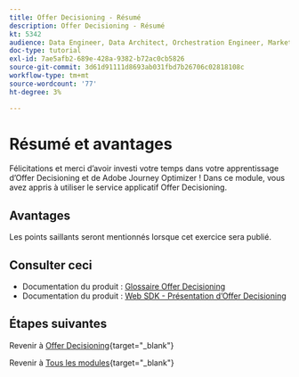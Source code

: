 ```yaml
---
title: Offer Decisioning - Résumé
description: Offer Decisioning - Résumé
kt: 5342
audience: Data Engineer, Data Architect, Orchestration Engineer, Marketer
doc-type: tutorial
exl-id: 7ae5afb2-689e-428a-9382-b72ac0cb5826
source-git-commit: 3d61d91111d8693ab031fbd7b26706c02818108c
workflow-type: tm+mt
source-wordcount: '77'
ht-degree: 3%

---
```


# Résumé et avantages

Félicitations et merci d’avoir investi votre temps dans votre apprentissage d’Offer Decisioning et de Adobe Journey Optimizer !
Dans ce module, vous avez appris à utiliser le service applicatif Offer Decisioning.

## Avantages

Les points saillants seront mentionnés lorsque cet exercice sera publié.

## Consulter ceci

- Documentation du produit : [Glossaire Offer Decisioning](https://experienceleague.adobe.com/docs/journey-optimizer/using/offer-decisioniong/get-started-decision/starting-offer-decisioning.html#glossary?lang=fr)
- Documentation du produit : [Web SDK - Présentation d’Offer Decisioning](https://experienceleague.adobe.com/docs/experience-platform/edge/personalization/offer-decisioning/offer-decisioning-overview.html?lang=fr)

## Étapes suivantes

Revenir à [Offer Decisioning](offer-decisioning.md){target="_blank"}

Revenir à [Tous les modules](./../../../../overview.md){target="_blank"}
